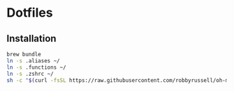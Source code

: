 # Dotfiles
## Installation

```sh
brew bundle
ln -s .aliases ~/
ln -s .functions ~/
ln -s .zshrc ~/
sh -c "$(curl -fsSL https://raw.githubusercontent.com/robbyrussell/oh-my-zsh/master/tools/install.sh)"
```
